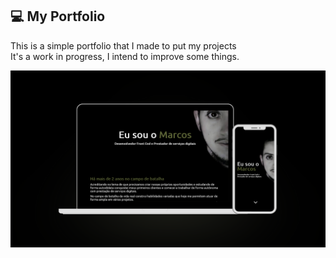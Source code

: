 
<div>
  <h2> 💻 My Portfolio  </h2>
  <p> This is a simple portfolio that I made to put my projects <br> It's a work in progress, I intend to improve some things.  </p>
</div>

![demoPortfolio](imagem/mockup-demo.png)
